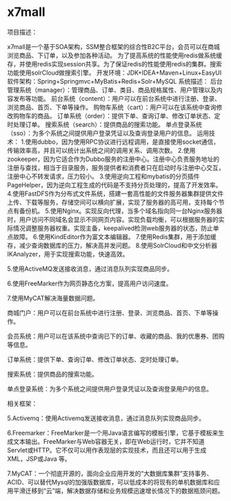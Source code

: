 # x7mall
项目描述：


x7mall是一个基于SOA架构，SSM整合框架的综合性B2C平台，会员可以在商城浏览商品、下订单，以及参加各种活动。
为了提高系统的性能使用redis做系统缓存，并使用redis实现session共享。为了保证redis的性能使用redis的集群。搜索功能使用solrCloud做搜索引擎。
开发环境：JDK+IDEA+Maven+Linux+EasyUI
软件架构：Spring+Springmvc+MyBatis+Redis+Solr+MySQL
系统描述：
后台管理系统（manager）：管理商品、订单、类目、商品规格属性、用户管理以及内容发布等功能。
前台系统（content）：用户可以在前台系统中进行注册、登录、浏览商品、首页、下单等操作。
购物车系统（cart）：用户可以在该系统中查询修改购物车的商品。
订单系统（order）：提供下单、查询订单、修改订单状态、定时处理订单。
搜索系统（search）：提供商品的搜索功能。
单点登录系统（sso）：为多个系统之间提供用户登录凭证以及查询登录用户的信息。
运用技术：
1.使用dubbo，因为使用RPC协议进行远程调用，是直接使用socket通信，传输效率高，并且可以统计出系统之间的调用关系、调用次数。
2.使用zookeeper，因为它适合作为Dubbo服务的注册中心。注册中心负责服务地址的注册与查找，相当于目录服务，服务提供者和消费者只在启动时与注册中心交互，注册中心不转发请求，压力较小。
3.使用逆向工程和mybatis的分页插件PageHelper，因为逆向工程生成的代码是不支持分页处理的，提高了开发效率。
4.使用FastDFS作为分布式文件系统，搭建一套高性能的文件服务器集群提供文件上传、下载等服务，存储空间可以横向扩展，实现了服务器的高可用，支持每个节点有备份机。
5.使用Nginx。实现反向代理，当多个域名指向同一台Nginx服务器时，用户访问不同域名会显示不同网页内容。实现负载均衡，可以根据服务器的实际情况调整服务器权重。实现主备，keepalived检测web服务器的状态，防止单点故障。
6.使用KindEditor作为富文本编辑器。
7.使用Redis集群，用于添加缓存，减少查询数据库的压力，解决高并发问题。
8.使用SolrCloud和中文分析器IKAnalyzer，用于实现搜索功能，快速高效。

5.使用ActiveMQ发送接收消息，通过消息队列实现商品同步。

6.使用FreeMarker作为网页静态化方案，提高用户访问速度。

7.使用MyCAT解决海量数据问题。


商城门户：用户可以在前台系统中进行注册、登录、浏览商品、首页、下单等操作。

会员系统：用户可以在该系统中查询已下的订单、收藏的商品、我的优惠券、团购等信息。

订单系统：提供下单、查询订单、修改订单状态、定时处理订单。

搜索系统：提供商品的搜索功能。

单点登录系统：为多个系统之间提供用户登录凭证以及查询登录用户的信息。

相关框架：

5.Activemq：使用Activemq发送接收消息，通过消息队列实现商品同步。

6.Freemarker：FreeMarker是一个用Java语言编写的模板引擎，它基于模板来生成文本输出。FreeMarker与Web容器无关，即在Web运行时，它并不知道Servlet或HTTP。它不仅可以用作表现层的实现技术，而且还可以用于生成XML，JSP或Java 等。

7.MyCAT：一个彻底开源的，面向企业应用开发的“大数据库集群”支持事务、ACID、可以替代Mysql的加强版数据库，可以低成本的将现有的单机数据库和应用平滑迁移到“云”端，解决数据存储和业务规模迅速增长情况下的数据瓶颈问题。
